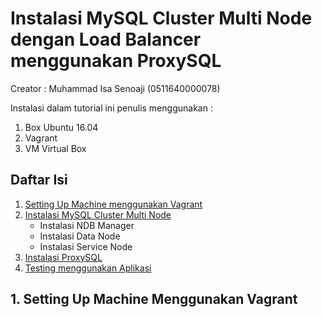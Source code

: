 # Instalasi MySQL Cluster Multi Node dengan Load Balancer menggunakan ProxySQL
Creator : Muhammad Isa Senoaji (0511640000078)

Instalasi dalam tutorial ini penulis menggunakan :
 1. Box Ubuntu 16.04
 2. Vagrant
 3. VM Virtual Box

## Daftar Isi
1. [Setting Up Machine menggunakan Vagrant](#1.-setting-up-machine-menggunakan-vagrant)
2. [Instalasi MySQL Cluster Multi Node](#instalasi-mysql-cluster-multi-node) 
   - Instalasi NDB Manager
   - Instalasi Data Node
   - Instalasi Service Node
3. [Instalasi ProxySQL](#instalasi-proxysql)
4. [Testing menggunakan Aplikasi](#testing-menggunakan-aplikasi)

## 1. Setting Up Machine Menggunakan Vagrant
